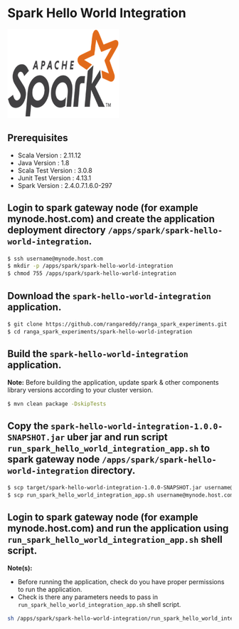 # Spark Hello World Integration

<div>
        <img src="https://github.com/rangareddy/ranga-logos/blob/main/frameworks/spark/spark_logo.png?raw=true" height="200" width="250"/>
</div>


## Prerequisites

* Scala Version : 2.11.12
* Java Version : 1.8
* Scala Test Version : 3.0.8
* Junit Test Version : 4.13.1
* Spark Version : 2.4.0.7.1.6.0-297



## Login to spark gateway node (for example mynode.host.com) and create the application deployment directory `/apps/spark/spark-hello-world-integration`.
```sh
$ ssh username@mynode.host.com
$ mkdir -p /apps/spark/spark-hello-world-integration
$ chmod 755 /apps/spark/spark-hello-world-integration
```

## Download the `spark-hello-world-integration` application.
```sh
$ git clone https://github.com/rangareddy/ranga_spark_experiments.git
$ cd ranga_spark_experiments/spark-hello-world-integration
```

## Build the `spark-hello-world-integration` application.
**Note:** Before building the application, update spark & other components library versions according to your cluster version.
```sh
$ mvn clean package -DskipTests
```

## Copy the `spark-hello-world-integration-1.0.0-SNAPSHOT.jar` uber jar and run script `run_spark_hello_world_integration_app.sh` to spark gateway node `/apps/spark/spark-hello-world-integration` directory.
```sh
$ scp target/spark-hello-world-integration-1.0.0-SNAPSHOT.jar username@mynode.host.com:/apps/spark/spark-hello-world-integration
$ scp run_spark_hello_world_integration_app.sh username@mynode.host.com:/apps/spark/spark-hello-world-integration
```

## Login to spark gateway node (for example mynode.host.com) and run the application using `run_spark_hello_world_integration_app.sh` shell script.

**Note(s):**
* Before running the application, check do you have proper permissions to run the application.
* Check is there any parameters needs to pass in `run_spark_hello_world_integration_app.sh` shell script.

```sh
sh /apps/spark/spark-hello-world-integration/run_spark_hello_world_integration_app.sh
```